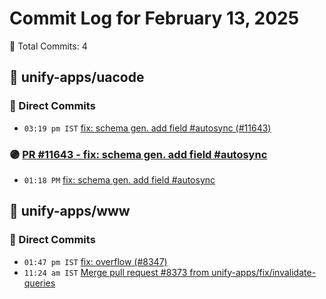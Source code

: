 # Commit Log for February 13, 2025

📝 Total Commits: 4

## 📁 unify-apps/uacode

### 🔨 Direct Commits

- `03:19 pm IST` [fix: schema gen. add field #autosync (#11643)](https://github.com/unify-apps/uacode/commit/1a7c71d968a7570672dd55d6264d4742dfd049ae)

### 🟣 [PR #11643 - fix: schema gen. add field #autosync](https://github.com/unify-apps/uacode/pull/11643)

- `01:18 PM` [fix: schema gen. add field #autosync](https://github.com/unify-apps/uacode/commit/54ac3ac359e272c3faccea8ebf321a614d1c4cef)

## 📁 unify-apps/www

### 🔨 Direct Commits

- `01:47 pm IST` [fix: overflow (#8347)](https://github.com/unify-apps/www/commit/9abb277efa237eedd4e166067d25b1a8d6937f32)
- `11:24 am IST` [Merge pull request #8373 from unify-apps/fix/invalidate-queries](https://github.com/unify-apps/www/commit/91cd4d080602b276f5011342f8ae856fbe016190)


